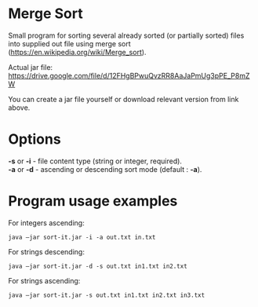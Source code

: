 # Merge Sort
Small program for sorting several already sorted (or partially sorted) files into supplied out file using merge sort (https://en.wikipedia.org/wiki/Merge_sort).

Actual jar file:
https://drive.google.com/file/d/12FHgBPwuQvzRR8AaJaPmUg3pPE_P8mZW

You can create a jar file yourself or download relevant version from link above.

# Options

__-s__ or __-i__ - file content type (string or integer, required).<br/>
__-a__ or __-d__ - ascending or descending sort mode (default : __-a__).<br/>


# Program usage examples
For integers ascending:
```console
java –jar sort-it.jar -i -a out.txt in.txt
```

For strings descending:
```console
java –jar sort-it.jar -d -s out.txt in1.txt in2.txt
```

For strings ascending:
```console
java –jar sort-it.jar -s out.txt in1.txt in2.txt in3.txt
```
